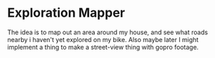 # Exploration Mapper
The idea is to map out an area around my house, and see what roads nearby i haven't yet explored on my bike. Also maybe later I might implement a thing to make a street-view thing with gopro footage.